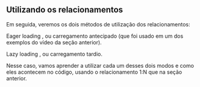 ## Utilizando os relacionamentos

Em seguida, veremos os dois métodos de utilização dos relacionamentos:

  Eager loading , ou carregamento antecipado (que foi usado em um dos exemplos do vídeo da seção anterior).

  Lazy loading , ou carregamento tardio.

Nesse caso, vamos aprender a utilizar cada um desses dois modos e como eles acontecem no código, usando o relacionamento 1:N que na seção anterior.
